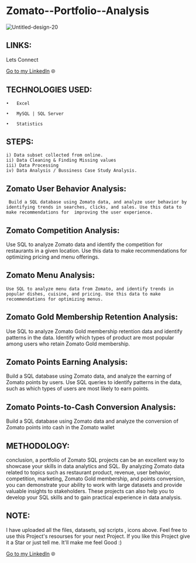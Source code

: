 # Zomato--Portfolio--Analysis
![Untitled-design-20](https://user-images.githubusercontent.com/82509629/227653169-0decd6ec-68b8-44bd-b790-ade74266aeb2.png)

## LINKS: 

Lets Connect

[Go to my LinkedIn](https://www.linkedin.com/in/nitesh-gautam-2a7a87209/) 🌐


## TECHNOLOGIES USED:

    •	Excel

    •	MySQL | SQL Server

    •	Statistics
    
   ## STEPS:

    i) Data subset collected from online.
    ii) Data Cleaning & Finding Missing values
    iii) Data Processing 
    iv) Data Analysis / Bussiness Case Study Analysis.
    
    
  ## Zomato User Behavior Analysis:
  
     Build a SQL database using Zomato data, and analyze user behavior by identifying trends in searches, clicks, and sales. Use this data to make recommendations for  improving the user experience.
     
  ## Zomato Competition Analysis:
  
  Use SQL to analyze Zomato data and identify the competition for restaurants in a given location. Use this data to make recommendations for optimizing pricing and       menu offerings.
  
  
  ##  Zomato Menu Analysis:
  
    Use SQL to analyze menu data from Zomato, and identify trends in popular dishes, cuisine, and pricing. Use this data to make recommendations for optimizing menus.
    
    
 ##  Zomato Gold Membership Retention Analysis:
 
Use SQL to analyze Zomato Gold membership retention data and identify patterns in the data. Identify which types of  product are most popular among users who retain Zomato Gold membership.

 ##  Zomato Points Earning Analysis:
 
Build a SQL database using Zomato data, and analyze the earning of Zomato points by users. Use SQL queries to identify patterns in the data, such as which types of users are most likely to earn points.

## Zomato Points-to-Cash Conversion Analysis:
Build a SQL database using Zomato data and analyze the conversion of Zomato points into cash in the Zomato wallet

## METHODOLOGY:

conclusion, a portfolio of Zomato SQL projects can be an excellent way to showcase your skills in data analytics and SQL. By analyzing Zomato data related to topics such as restaurant product, revenue, user behavior, competition, marketing, Zomato Gold membership, and points conversion, you can demonstrate your ability to work with large datasets and provide valuable insights to stakeholders. These projects can also help you to develop your SQL skills and to gain practical experience in data analysis.


 ## NOTE:

I have uploaded all the files, datasets, sql scripts , icons above. Feel free to use this Project's resourses for your next Project. If you like this Project give it a Star or just tell me. It'll make me feel Good :)

[Go to my LinkedIn](https://www.linkedin.com/in/nitesh-gautam-2a7a87209/) 🌐
    


